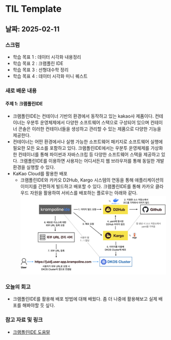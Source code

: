 # TIL Template

## 날짜: 2025-02-11

### 스크럼
- 학습 목표 1 : 데이터 시각화 내용정리
- 학습 목표 2 : 크램폴린 IDE
- 학습 목표 3 : 선형대수학 정리
- 학습 목표 4 : 데이터 시각화 미니 퀘스트

### 새로 배운 내용
#### 주제 1: 크램폴린IDE
- 크램폴린IDE는 컨테이너 기반의 환경에서 동작하고 있는 kakao사 제품이다. 컨테이너는 우분투 운영체제에서 다양한 소프트웨어 스택으로 구성되어 있으며 컨테이너 콘솔은 이러한 컨테이너들을 생성하고 관리할 수 있는 제품으로 다양한 기능을 제공한다.
- 컨테이너는 어떤 환경에서나 실행 가능한 소프트웨어 패키지로 소프트웨어 실행에 필요한 모든 요소를 포함하고 있다. 크램폴린IDE에서는 우분투 운영체제를 가상화한 컨테이너를 통해 파이썬과 자바스크립 등 다양한 소프트웨어 스택을 제공하고 있다. 크램폴린IDE를 이용하면 사용자는 어디서든지 웹 브라우저를 통해 동일한 개발 환경을 실행할 수 있다.
- KaKao Cloud를 활용한 배포
    - 크램폴린IDE와 카카오 D2Hub, Kargo 시스템의 연동을 통해 애플리케이션의 이미지를 간편하게 빌드하고 배포할 수 있다. 크램폴린IDE를 통해 카카오 클라우드 자원을 활용하여 서비스를 배포하는 플로우는 아래와 같다.<br/>
    ![alt text](/Feb/image/krampolineide.png)


### 오늘의 회고
- 크램폴린IDE를 활용해 배포 방법에 대해 배웠다. 좀 더 나중에 활용해보고 실제 배포를 해봐야할 듯 싶다.

### 참고 자료 및 링크
- [크램폴린IDE 도움말](https://krampoline-help.goorm.io/)
